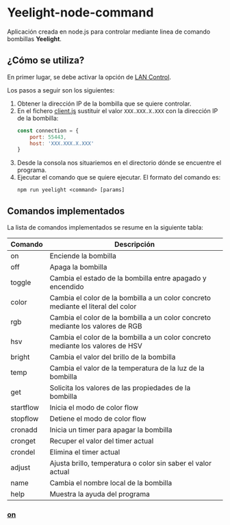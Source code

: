 # Yeelight-node-command

Aplicación creada en node.js para controlar mediante linea de comando bombillas **Yeelight**.

 ## ¿Cómo se utiliza?

 En primer lugar, se debe activar la opción de [LAN Control](https://www.yeelight.com/faqs/lan_control).

Los pasos a seguir son los siguientes:
1. Obtener la dirección IP de la bombilla que se quiere controlar.
2. En el fichero [client.js](./src/client.js) sustituir el valor `XXX.XXX.X.XXX` con la dirección IP de la bombilla:
    ```javascript
    const connection = {
        port: 55443,
        host: 'XXX.XXX.X.XXX'
    }
    ```
3. Desde la consola nos situariemos en el directorio dónde se encuentre el programa.
4. Ejecutar el comando que se quiere ejecutar. El formato del comando es:
    ```shell
    npm run yeelight <command> [params]
    ```

## Comandos implementados

La lista de comandos implementados se resume en la siguiente tabla:

| Comando   | Descripción                                                                      |
|-----------|----------------------------------------------------------------------------------|
| on        | Enciende la bombilla                                                             |
| off       | Apaga la bombilla                                                                |
| toggle    | Cambia el estado de la bombilla entre apagado y encendido                        |
| color     | Cambia el color de la bombilla a un color concreto mediante el literal del color |
| rgb       | Cambia el color de la bombilla a un color concreto mediante los valores de RGB   |
| hsv       | Cambia el color de la bombilla a un color concreto mediante los valores de HSV   |
| bright    | Cambia el valor del brillo de la bombilla                                        |
| temp      | Cambia el valor de la temperatura de la luz de la bombilla                       |
| get       | Solicita los valores de las propiedades de la bombilla                           |
| startflow | Inicia el modo de color flow                                                     |
| stopflow  | Detiene el modo de color flow                                                    |
| cronadd   | Inicia un timer para apagar la bombilla                                          |
| cronget   | Recuper el valor del timer actual                                                |
| crondel   | Elimina el timer actual                                                          |
| adjust    | Ajusta brillo, temperatura o color sin saber el valor actual                     |
| name      | Cambia el nombre local de la bombilla                                            |
| help      | Muestra la ayuda del programa                                                    |

### [on](./utils/help/help-on.txt)



